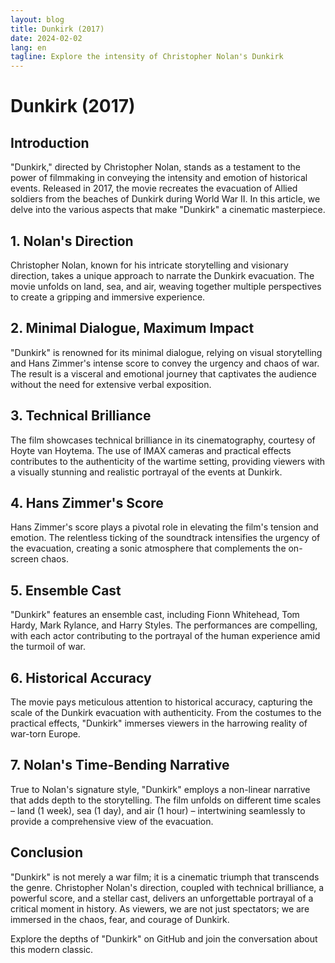 ```yaml
---
layout: blog
title: Dunkirk (2017) 
date: 2024-02-02
lang: en
tagline: Explore the intensity of Christopher Nolan's Dunkirk
---
```


# Dunkirk (2017)

## Introduction

"Dunkirk," directed by Christopher Nolan, stands as a testament to the power of filmmaking in conveying the intensity and emotion of historical events. Released in 2017, the movie recreates the evacuation of Allied soldiers from the beaches of Dunkirk during World War II. In this article, we delve into the various aspects that make "Dunkirk" a cinematic masterpiece.

## 1. Nolan's Direction

Christopher Nolan, known for his intricate storytelling and visionary direction, takes a unique approach to narrate the Dunkirk evacuation. The movie unfolds on land, sea, and air, weaving together multiple perspectives to create a gripping and immersive experience.

## 2. Minimal Dialogue, Maximum Impact

"Dunkirk" is renowned for its minimal dialogue, relying on visual storytelling and Hans Zimmer's intense score to convey the urgency and chaos of war. The result is a visceral and emotional journey that captivates the audience without the need for extensive verbal exposition.

## 3. Technical Brilliance

The film showcases technical brilliance in its cinematography, courtesy of Hoyte van Hoytema. The use of IMAX cameras and practical effects contributes to the authenticity of the wartime setting, providing viewers with a visually stunning and realistic portrayal of the events at Dunkirk.

## 4. Hans Zimmer's Score

Hans Zimmer's score plays a pivotal role in elevating the film's tension and emotion. The relentless ticking of the soundtrack intensifies the urgency of the evacuation, creating a sonic atmosphere that complements the on-screen chaos.

## 5. Ensemble Cast

"Dunkirk" features an ensemble cast, including Fionn Whitehead, Tom Hardy, Mark Rylance, and Harry Styles. The performances are compelling, with each actor contributing to the portrayal of the human experience amid the turmoil of war.

## 6. Historical Accuracy

The movie pays meticulous attention to historical accuracy, capturing the scale of the Dunkirk evacuation with authenticity. From the costumes to the practical effects, "Dunkirk" immerses viewers in the harrowing reality of war-torn Europe.

## 7. Nolan's Time-Bending Narrative

True to Nolan's signature style, "Dunkirk" employs a non-linear narrative that adds depth to the storytelling. The film unfolds on different time scales – land (1 week), sea (1 day), and air (1 hour) – intertwining seamlessly to provide a comprehensive view of the evacuation.

## Conclusion

"Dunkirk" is not merely a war film; it is a cinematic triumph that transcends the genre. Christopher Nolan's direction, coupled with technical brilliance, a powerful score, and a stellar cast, delivers an unforgettable portrayal of a critical moment in history. As viewers, we are not just spectators; we are immersed in the chaos, fear, and courage of Dunkirk.

Explore the depths of "Dunkirk" on GitHub and join the conversation about this modern classic.

